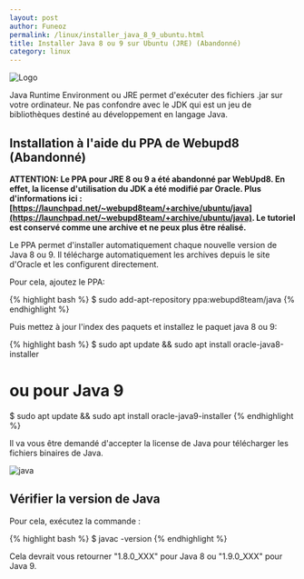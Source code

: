 ```yaml
---
layout: post
author: Funeoz
permalink: /linux/installer_java_8_9_ubuntu.html
title: Installer Java 8 ou 9 sur Ubuntu (JRE) (Abandonné)
category: linux
---
```


![Logo](/techlovers/assets/image1java.png)

Java Runtime Environment ou JRE permet d'exécuter des fichiers .jar sur votre ordinateur. Ne pas confondre avec le JDK qui est un jeu de bibliothèques destiné au développement en langage Java.

## Installation à l'aide du PPA de Webupd8 (Abandonné)

**ATTENTION: Le PPA pour JRE 8 ou 9 a été abandonné par WebUpd8. En effet, la license d'utilisation du JDK a été modifié par Oracle. Plus d'informations ici : [https://launchpad.net/~webupd8team/+archive/ubuntu/java](https://launchpad.net/~webupd8team/+archive/ubuntu/java). Le tutoriel est conservé comme une archive et ne peux plus être réalisé.**

Le PPA permet d'installer automatiquement chaque nouvelle version de Java 8 ou 9. Il télécharge automatiquement les archives depuis le site d'Oracle et les configurent directement.

Pour cela, ajoutez le PPA:

{% highlight bash %}
$ sudo add-apt-repository ppa:webupd8team/java
{% endhighlight %}

Puis mettez à jour l'index des paquets et installez le paquet java 8 ou 9:

{% highlight bash %}
$ sudo apt update && sudo apt install oracle-java8-installer
# ou pour Java 9
$ sudo apt update && sudo apt install oracle-java9-installer
{% endhighlight %}

Il va vous être demandé d'accepter la license de Java pour télécharger les fichiers binaires de Java.

![java](/techlovers/assets/image2java.jpg)

## Vérifier la version de Java 

Pour cela, exécutez la commande :

{% highlight bash %}
$ javac -version
{% endhighlight %}

Cela devrait vous retourner "1.8.0_XXX" pour Java 8 ou "1.9.0_XXX" pour Java 9.

